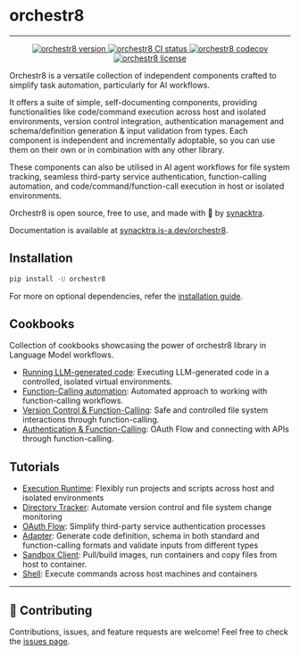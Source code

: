 # orchestr8

---

<p align="center">
    <a href="https://img.shields.io/github/v/release/synacktraa/orchestr8">
        <img src="https://img.shields.io/github/v/release/synacktraa/orchestr8" alt="orchestr8 version">
    </a>
    <a href="https://github.com/synacktraa/orchestr8/actions/workflows/main.yml">
        <img src="https://github.com/synacktraa/orchestr8/actions/workflows/main.yml/badge.svg" alt="orchestr8 CI status">
    </a>
    <a href="https://codecov.io/gh/synacktraa/orchestr8">
        <img src="https://codecov.io/gh/synacktraa/orchestr8/branch/main/graph/badge.svg" alt="orchestr8 codecov">
    </a>
    <a href="https://img.shields.io/github/license/synacktraa/orchestr8">
        <img src="https://img.shields.io/github/license/synacktraa/orchestr8" alt="orchestr8 license">
    </a>
</p>

Orchestr8 is a versatile collection of independent components crafted to simplify task automation, particularly for AI workflows.

It offers a suite of simple, self-documenting components, providing functionalities like code/command execution across host and isolated environments, version control integration, authentication management and schema/definition generation & input validation from types. Each component is independent and incrementally adoptable, so you can use them on their own or in combination with any other library.

These components can also be utilised in AI agent workflows for file system tracking, seamless third-party service authentication, function-calling automation, and code/command/function-call execution in host or isolated environments.

Orchestr8 is open source, free to use, and made with 🧡 by [synacktra](https://github.com/synacktraa).

Documentation is available at [synacktra.is-a.dev/orchestr8](https://synacktra.is-a.dev/orchestr8).

## Installation

```bash
pip install -U orchestr8
```

For more on optional dependencies, refer the [installation guide](https://synacktra.is-a.dev/orchestr8/installation).

## Cookbooks

Collection of cookbooks showcasing the power of orchestr8 library in Language Model workflows.

- [Running LLM-generated code](https://synacktra.is-a.dev/orchestr8/cookbooks/running-llm-generated-code/): Executing LLM-generated code in a controlled, isolated virtual environments.
- [Function-Calling automation](https://synacktra.is-a.dev/orchestr8/cookbooks/function-calling-automation/): Automated approach to working with function-calling workflows.
- [Version Control & Function-Calling](https://synacktra.is-a.dev/orchestr8/cookbooks/version-control-and-function-calling/): Safe and controlled file system interactions through function-calling.
- [Authentication & Function-Calling](https://synacktra.is-a.dev/orchestr8/cookbooks/authentication-and-function-calling/): OAuth Flow and connecting with APIs through function-calling.

## Tutorials

- [Execution Runtime](https://synacktra.is-a.dev/orchestr8/tutorial/execution-runtime/): Flexibly run projects and scripts across host and isolated environments
- [Directory Tracker](https://synacktra.is-a.dev/orchestr8/tutorial/directory-tracker/): Automate version control and file system change monitoring
- [OAuth Flow](https://synacktra.is-a.dev/orchestr8/tutorial/oauth-flow/): Simplify third-party service authentication processes
- [Adapter](https://synacktra.is-a.dev/orchestr8/tutorial/adapter/): Generate code definition, schema in both standard and function-calling formats and validate inputs from different types
- [Sandbox Client](https://synacktra.is-a.dev/orchestr8/tutorial/sandbox-client/): Pull/build images, run containers and copy files from host to container.
- [Shell](https://synacktra.is-a.dev/orchestr8/tutorial/shell/): Execute commands across host machines and containers

---

## 🤝 Contributing

Contributions, issues, and feature requests are welcome! Feel free to check the [issues page](https://github.com/synacktraa/orchestr8/issues).

